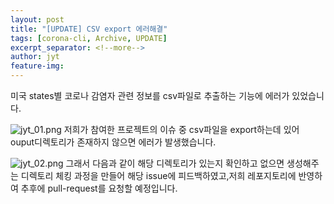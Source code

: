 ```yaml
---
layout: post
title: "[UPDATE] CSV export 에러해결"
tags: [corona-cli, Archive, UPDATE]
excerpt_separator: <!--more-->
author: jyt
feature-img: 
---
```


미국 states별 코로나 감염자 관련 정보를 csv파일로 추출하는 기능에 에러가 있었습니다. 

<!--more-->

![jyt_01.png](/2020-2-OSS-2/assets/img/jyt_01.png)
저희가 참여한 프로젝트의 이슈 중 csv파일을 export하는데 있어 ouput디렉토리가 존재하지 않으면 에러가 발생했습니다.

![jyt_02.png](/2020-2-OSS-2/assets/img/jyt_02.png)
그래서 다음과 같이 해당 디렉토리가 있는지 확인하고 없으면 생성해주는 디렉토리 체킹 과정을 만들어 해당 issue에 피드백하였고,저희 레포지토리에 반영하여 추후에 pull-request를 요청할 예정입니다.

